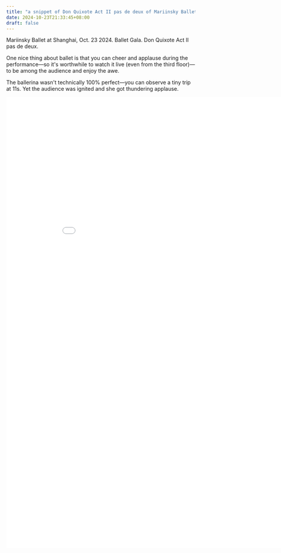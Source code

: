 ```yaml
---
title: "a snippet of Don Quixote Act II pas de deux of Mariinsky Ballet at Shanghai"
date: 2024-10-23T21:33:45+08:00
draft: false
---
```


Mariinsky Ballet at Shanghai, Oct. 23 2024. Ballet Gala. Don Quixote Act II pas de deux. 

One nice thing about ballet is that you can cheer and applause during the performance—so it's worthwhile to watch it live (even from the third floor)—to be among the audience and enjoy the awe.

The ballerina wasn't technically 100% perfect—you can observe a tiny trip at 11s. Yet the audience was ignited and she got thundering applause.

<iframe width=900 height=1200 src="//player.bilibili.com/player.html?isOutside=true&aid=113368346269231&bvid=BV1GMyDY2EkE&cid=26459704312&p=1" scrolling="no" border="0" frameborder="no" framespacing="0" allowfullscreen="true"></iframe>

